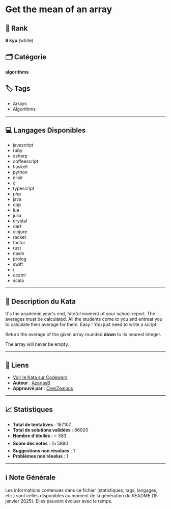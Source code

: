 # Get the mean of an array

## 🏅 Rank
**8 kyu** (white)

## 🗂️ Catégorie
**algorithms**

## 🏷️ Tags
- Arrays
- Algorithms

---

## 💻 Langages Disponibles
- javascript
- ruby
- csharp
- coffeescript
- haskell
- python
- elixir
- c
- typescript
- php
- java
- cpp
- lua
- julia
- crystal
- dart
- clojure
- racket
- factor
- rust
- nasm
- prolog
- swift
- r
- ocaml
- scala

---

## 📜 Description du Kata

It's the academic year's end, fateful moment of your school report.
The averages must be calculated. All the students come to you and entreat you to calculate their average for them.
Easy ! You just need to write a script.

Return the average of the given array rounded **down** to its nearest integer.

The array will never be empty.


---

## 🔗 Liens
- [Voir le Kata sur Codewars](https://www.codewars.com/kata/563e320cee5dddcf77000158)
- **Auteur** : [AzariasB](https://www.codewars.com/users/AzariasB)
- **Approuvé par** : [OverZealous](https://www.codewars.com/users/OverZealous)

---

## 📈 Statistiques
- **Total de tentatives** : 187107
- **Total de solutions validées** : 86920
- **Nombre d'étoiles** : ⭐ 583
- **Score des votes** : 👍 5890
- **Suggestions non résolues** : 1
- **Problèmes non résolus** : 1

---

## ℹ️ Note Générale
Les informations contenues dans ce fichier (statistiques, tags, langages, etc.) sont celles disponibles au moment de la génération du README (15 janvier 2025). Elles peuvent évoluer avec le temps.
